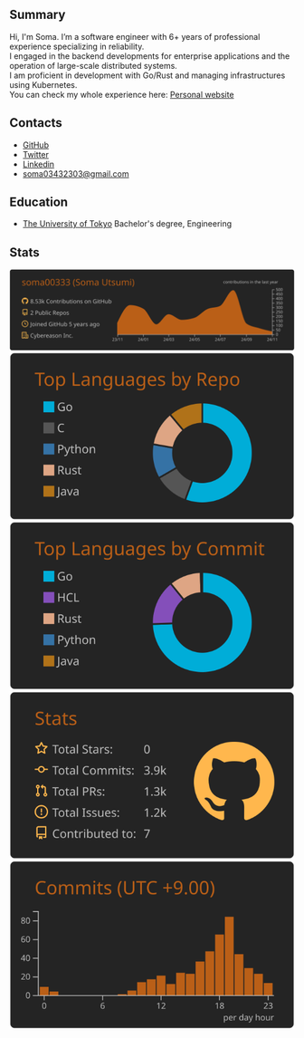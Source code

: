 <h2 align="left">Summary</h2>

Hi, I'm Soma.
I’m a software engineer with 6+ years of professional experience specializing in reliability.  
I engaged in the backend developments for enterprise applications and the operation of large-scale distributed systems.  
I am proficient in development with Go/Rust and managing infrastructures using Kubernetes.  
You can check my whole experience here: [Personal website](https://soma00333.notion.site/Soma-Utsumi-32fff212315a4e9d894b704d52b23074)

<h2 align="left">Contacts</h2>

- [GitHub](https://github.com/soma00333)
- [Twitter](https://x.com/soma00333)
- [Linkedin](https://www.linkedin.com/in/soma-utsumi-278a87178/)
- soma03432303@gmail.com

<h2 align="left">Education</h2>

- [The University of Tokyo](https://www.u-tokyo.ac.jp/en/index.html) Bachelor's degree, Engineering

<h2 align="left">Stats</h2>

[![](https://raw.githubusercontent.com/soma00333/github-profile-summary-cards/master/profile-summary-card-output/darcula/0-profile-details.svg)](https://github.com/vn7n24fzkq/github-profile-summary-cards)
[![](https://raw.githubusercontent.com/soma00333/github-profile-summary-cards/master/profile-summary-card-output/darcula/1-repos-per-language.svg)](https://github.com/vn7n24fzkq/github-profile-summary-cards) [![](https://raw.githubusercontent.com/soma00333/github-profile-summary-cards/master/profile-summary-card-output/darcula/2-most-commit-language.svg)](https://github.com/vn7n24fzkq/github-profile-summary-cards)
[![](https://raw.githubusercontent.com/soma00333/github-profile-summary-cards/master/profile-summary-card-output/darcula/3-stats.svg)](https://github.com/vn7n24fzkq/github-profile-summary-cards) [![](https://raw.githubusercontent.com/soma00333/github-profile-summary-cards/master/profile-summary-card-output/darcula/4-productive-time.svg)](https://github.com/vn7n24fzkq/github-profile-summary-cards)

